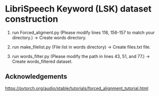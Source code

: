 # LibriSpeech Keyword (LSK) dataset construction

1. run Forced_aligment.py
(Please modify lines 118, 156-157 to match your directory.)
-> Create words directory.

2. run make_filelist.py
(File list in words directory)
-> Create files.txt file.

3. run words_filter.py
(Please modify the path in lines 43, 51, and 77.)
-> Create words_filtered dataset.

## Acknowledgements

https://pytorch.org/audio/stable/tutorials/forced_alignment_tutorial.html
